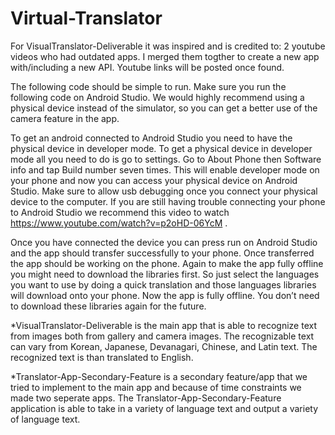 # Virtual-Translator

  For VisualTranslator-Deliverable it was inspired and is credited to:
  2 youtube videos who had outdated apps. I merged them togther to create a new app with/including a new API.
  Youtube links will be posted once found.


The following code should be simple to run. Make sure you run the following code on Android Studio. We would highly recommend using a physical device instead of the simulator, so you can get a better use of the camera feature in the app. 

To get an android connected to Android Studio you need to have the physical device in developer mode. To get a physical device in developer mode all you need to do is go to settings. Go to About Phone then Software info and tap Build number seven times. This will enable developer mode on your phone and now you can access your physical device on Android Studio. Make sure to allow usb debugging once you connect your physical device to the computer. If you are still having trouble connecting your phone to Android Studio we recommend this video to watch https://www.youtube.com/watch?v=p2oHD-06YcM . 

Once you have connected the device you can press run on Android Studio and the app should transfer successfully to your phone. Once transferred the app should be working on the phone. Again to make the app fully offline you might need to download the libraries first. So just select the languages you want to use by doing a quick translation and those languages libraries will download onto your phone. Now the app is fully offline. You don’t need to download these libraries again for the future.

*VisualTranslator-Deliverable is the main app that is able to recognize text from images both from gallery and camera images. The recognizable text can vary from Korean, Japanese, Devanagari, Chinese, and Latin text. The recognized text is than translated to English.

*Translator-App-Secondary-Feature is a secondary feature/app that we tried to implement to the main app and because of time constraints we made two seperate apps. The Translator-App-Secondary-Feature application is able to take in a variety of language text and output a variety of language text.
